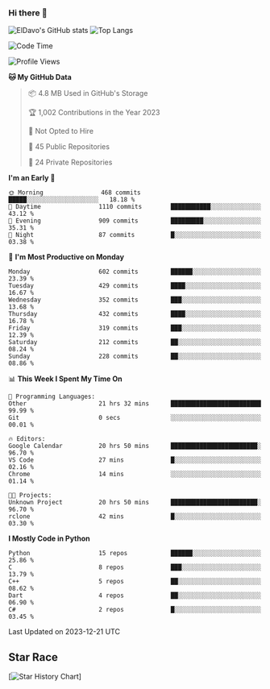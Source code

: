 ### Hi there 👋
![ElDavo's GitHub stats](https://github-readme-stats.vercel.app/api?username=ElDavoo&show_icons=true&theme=chartreuse-dark)
![Top Langs](https://github-readme-stats.vercel.app/api/top-langs/?username=ElDavoo&theme=chartreuse-dark&layout=compact)

<!--START_SECTION:waka-->
![Code Time](http://img.shields.io/badge/Code%20Time-700%20hrs%2028%20mins-blue)

![Profile Views](http://img.shields.io/badge/Profile%20Views-8-blue)

**🐱 My GitHub Data** 

> 📦 4.8 MB Used in GitHub's Storage 
 > 
> 🏆 1,002 Contributions in the Year 2023
 > 
> 🚫 Not Opted to Hire
 > 
> 📜 45 Public Repositories 
 > 
> 🔑 24 Private Repositories 
 > 
**I'm an Early 🐤** 

```text
🌞 Morning                468 commits         █████░░░░░░░░░░░░░░░░░░░░   18.18 % 
🌆 Daytime                1110 commits        ███████████░░░░░░░░░░░░░░   43.12 % 
🌃 Evening                909 commits         █████████░░░░░░░░░░░░░░░░   35.31 % 
🌙 Night                  87 commits          █░░░░░░░░░░░░░░░░░░░░░░░░   03.38 % 
```
📅 **I'm Most Productive on Monday** 

```text
Monday                   602 commits         ██████░░░░░░░░░░░░░░░░░░░   23.39 % 
Tuesday                  429 commits         ████░░░░░░░░░░░░░░░░░░░░░   16.67 % 
Wednesday                352 commits         ███░░░░░░░░░░░░░░░░░░░░░░   13.68 % 
Thursday                 432 commits         ████░░░░░░░░░░░░░░░░░░░░░   16.78 % 
Friday                   319 commits         ███░░░░░░░░░░░░░░░░░░░░░░   12.39 % 
Saturday                 212 commits         ██░░░░░░░░░░░░░░░░░░░░░░░   08.24 % 
Sunday                   228 commits         ██░░░░░░░░░░░░░░░░░░░░░░░   08.86 % 
```


📊 **This Week I Spent My Time On** 

```text
💬 Programming Languages: 
Other                    21 hrs 32 mins      █████████████████████████   99.99 % 
Git                      0 secs              ░░░░░░░░░░░░░░░░░░░░░░░░░   00.01 % 

🔥 Editors: 
Google Calendar          20 hrs 50 mins      ████████████████████████░   96.70 % 
VS Code                  27 mins             █░░░░░░░░░░░░░░░░░░░░░░░░   02.16 % 
Chrome                   14 mins             ░░░░░░░░░░░░░░░░░░░░░░░░░   01.14 % 

🐱‍💻 Projects: 
Unknown Project          20 hrs 50 mins      ████████████████████████░   96.70 % 
rclone                   42 mins             █░░░░░░░░░░░░░░░░░░░░░░░░   03.30 % 
```

**I Mostly Code in Python** 

```text
Python                   15 repos            ██████░░░░░░░░░░░░░░░░░░░   25.86 % 
C                        8 repos             ███░░░░░░░░░░░░░░░░░░░░░░   13.79 % 
C++                      5 repos             ██░░░░░░░░░░░░░░░░░░░░░░░   08.62 % 
Dart                     4 repos             ██░░░░░░░░░░░░░░░░░░░░░░░   06.90 % 
C#                       2 repos             █░░░░░░░░░░░░░░░░░░░░░░░░   03.45 % 
```




 Last Updated on 2023-12-21 UTC
<!--END_SECTION:waka-->

## Star Race

[![Star History Chart](https://api.star-history.com/svg?repos=ElDavoo/WhatsApp-Crypt14-Crypt15-Decrypter,ElDavoo/TuringOS,EliteAndroidApps/WhatsApp-Crypt12-Decrypter,KnugiHK/Whatsapp-Chat-Exporter&type=Date)]
